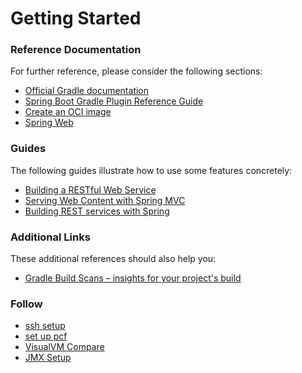 # Getting Started

### Reference Documentation
For further reference, please consider the following sections:

* [Official Gradle documentation](https://docs.gradle.org)
* [Spring Boot Gradle Plugin Reference Guide](https://docs.spring.io/spring-boot/docs/3.3.0/gradle-plugin/reference/html/)
* [Create an OCI image](https://docs.spring.io/spring-boot/docs/3.3.0/gradle-plugin/reference/html/#build-image)
* [Spring Web](https://docs.spring.io/spring-boot/docs/3.3.0/reference/htmlsingle/index.html#web)

### Guides
The following guides illustrate how to use some features concretely:

* [Building a RESTful Web Service](https://spring.io/guides/gs/rest-service/)
* [Serving Web Content with Spring MVC](https://spring.io/guides/gs/serving-web-content/)
* [Building REST services with Spring](https://spring.io/guides/tutorials/rest/)

### Additional Links
These additional references should also help you:

* [Gradle Build Scans – insights for your project's build](https://scans.gradle.com#gradle)

### Follow
* [ssh setup](https://docs.cloudfoundry.org/devguide/deploy-apps/ssh-apps.html)
* [set up pcf](https://www.lokajittikayatray.com/post/how-to-troubleshoot-memory-leak-in-java-application-deployed-in-vmware-tanzu-pcf)
* [VisualVM Compare](https://github.com/oracle/visualvm/issues/57)
* [JMX Setup](https://stackoverflow.com/questions/10331189/how-to-find-the-default-jmx-port-number)

